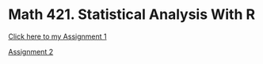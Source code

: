 # Math 421. Statistical Analysis With R

[Click here to my Assignment 1](Assignment1.html)

[Assignment 2](assignment2.html)
